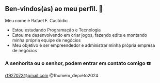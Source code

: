 ## Ben-vindos(as) ao meu perfil. 🖤


Meu nome é Rafael F. Custódio

- Estou estudando Programação e Tecnologia
- Estou me desenvolvendo em criar jogos, fazendo edits e montando minha própria equipe de negócios
- Meu objetivo é ser empreendedor e administrar minha própria empresa de negócios

### A senhorita ou o senhor, podem entrar em contato comigo ☎️

rf927072@gmail.com
@1homem_depreto2024
